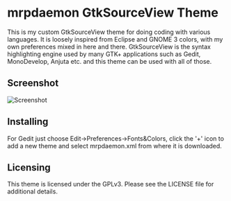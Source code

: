 mrpdaemon GtkSourceView Theme
=============================

This is my custom GtkSourceView theme for doing coding with various
languages. It is loosely inspired from Eclipse and GNOME 3 colors, with my own
preferences mixed in here and there. GtkSourceView is the syntax highlighting
engine used by many GTK+ applications such as Gedit, MonoDevelop, Anjuta etc.
and this theme can be used with all of those.

## Screenshot

![Screenshot](https://raw.github.com/mrpdaemon/gtksourceview-theme/master/screenshot.png)

## Installing

For Gedit just choose Edit->Preferences->Fonts&Colors, click the '+' icon to
add a new theme and select mrpdaemon.xml from where it is downloaded.

## Licensing

This theme is licensed under the GPLv3. Please see the LICENSE file for
additional details.
